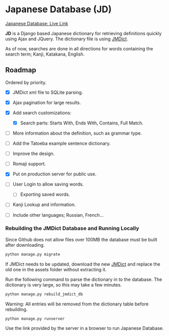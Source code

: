 # Japanese Database (JD)

[Japanese Database: Live Link](https://jd.exomut.com)

**JD** is a Django based Japanese dictionary for retrieving definitions quickly using Ajax and JQuery. The dictionary file is using [JMDict](http://ftp.monash.edu/pub/nihongo/00INDEX.html#dic_fil).

As of now, searches are done in all directions for words containing the search term; Kanji, Katakana, English.


## Roadmap

Ordered by priority.

- [x] JMDict xml file to SQLite parsing.
- [x] Ajax pagination for large results.

- [x] Add search customizations:
  - [x] Search parts: Starts With, Ends With, Contains, Full Match.
- [ ] More information about the definition, such as grammar type.
- [ ] Add the Tatoeba example sentence dictionary.
- [ ] Improve the design.
- [ ] Romaji support.
- [x] Put on production server for public use.
- [ ] User Login to allow saving words.
  - [ ] Exporting saved words.
- [ ] Kanji Lookup and information.
- [ ] Include other languages; Russian, French...

### Rebuilding the JMDict Database and Running Locally

Since Github does not allow files over 100MB the database must be built after downloading.

```bash
python manage.py migrate
```
If JMDict needs to be updated, download the new [JMDict](http://ftp.monash.edu/pub/nihongo/00INDEX.html#dic_fil) and replace the old one in the assets folder without extracting it.

Run the following command to parse the dictionary in to the database. The dictionary is very large, so this may take a few minutes.

```bash
python manage.py rebuild_jmdict_db
```
Warning: All entries will be removed from the dictionary table before rebuilding.

```bash
python manage.py runserver
```
Use the link provided by the server in a browser to run Japanese Database.

